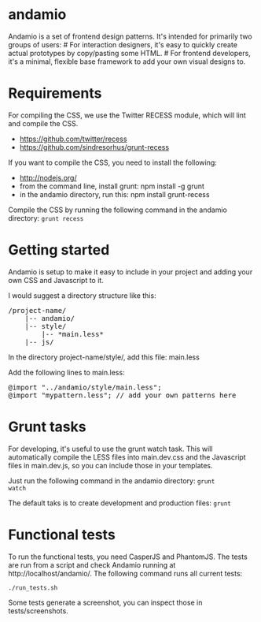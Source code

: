 andamio
=======


Andamio is a set of frontend design patterns. It's intended for primarily two
groups of users: # For interaction designers, it's easy to quickly create actual
prototypes by copy/pasting some HTML. # For frontend developers, it's a minimal,
flexible base framework to add your own visual designs to.


Requirements
============
For compiling the CSS, we use the Twitter RECESS module, which will lint and compile the CSS.
* https://github.com/twitter/recess
* https://github.com/sindresorhus/grunt-recess

If you want to compile the CSS, you need to install the following:

* http://nodejs.org/
* from the command line, install grunt: npm install -g grunt
* in the andamio directory, run this: npm install grunt-recess

Compile the CSS by running the following command in the andamio directory:
<code>grunt recess</code>


Getting started
===============

Andamio is setup to make it easy to include in your project and adding your own
CSS and Javascript to it.

I would suggest a directory structure like this:

<pre>
/project-name/
    |-- andamio/
    |-- style/
        |-- *main.less*
    |-- js/
</pre>

In the directory project-name/style/, add this file:
main.less

Add the following lines to main.less:

<pre>
@import "../andamio/style/main.less";
@import "mypattern.less"; // add your own patterns here
</pre>

Grunt tasks
===========

For developing, it's useful to use the grunt watch task. This will automatically
compile the LESS files into main.dev.css and the Javascript files in main.dev.js,
so you can include those in your templates.

Just run the following command in the andamio directory:
<code>grunt watch</code>

The default taks is to create development and production files:
<code>grunt</code>

Functional tests
================

To run the functional tests, you need CasperJS and PhantomJS. The tests are run
from a script and check Andamio running at http://localhost/andamio/.
The following command runs all current tests:

<code>./run_tests.sh</code>

Some tests generate a screenshot, you can inspect those in tests/screenshots.